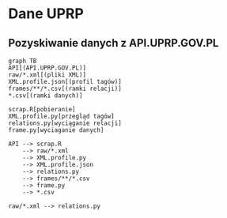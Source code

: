 Dane UPRP
=========

Pozyskiwanie danych z API.UPRP.GOV.PL
-------------------------------------

```mermaid
graph TB
API[(API.UPRP.GOV.PL)]
raw/*.xml[(pliki XML)]
XML.profile.json[(profil tagów)]
frames/**/*.csv[(ramki relacji)]
*.csv[(ramki danych)]

scrap.R[pobieranie]
XML.profile.py[przegląd tagów]
relations.py[wyciąganie relacji]
frame.py[wyciaganie danych]

API --> scrap.R
    --> raw/*.xml
    --> XML.profile.py
    --> XML.profile.json
    --> relations.py
    --> frames/**/*.csv
    --> frame.py
    --> *.csv

raw/*.xml --> relations.py
```